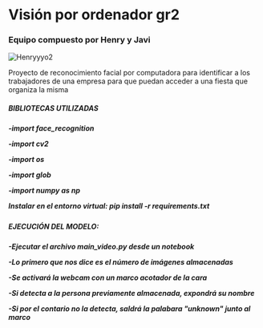 <h1>Visión por ordenador gr2</h1>
<h3>Equipo compuesto por Henry y Javi</h3>

![Henryyyo2](https://user-images.githubusercontent.com/109460138/217235091-44576588-e173-4abc-ad6e-3d4712db9fc4.png)

<p>Proyecto de reconocimiento facial por computadora para identificar a los trabajadores de una empresa para que puedan acceder a una fiesta que organiza la misma</p>


<h5>BIBLIOTECAS UTILIZADAS</font><h5>
<p>-import face_recognition</p>
<p>-import cv2</p>
<p>-import os</p>
<p>-import glob</p>
<p>-import numpy as np</p>
Instalar en el entorno virtual: pip install -r requirements.txt

<h5>EJECUCIÓN DEL MODELO:<h5>
<p>-Ejecutar el archivo main_video.py desde un notebook</p>
<p>-Lo primero que nos dice es el número de imágenes almacenadas</p>
<p>-Se activará la webcam con un marco acotador de la cara</p>
<p>-Si detecta a la persona previamente almacenada, expondrá su nombre
<p>-Si por el contario no la detecta, saldrá la palabara "unknown" junto al marco</p>

